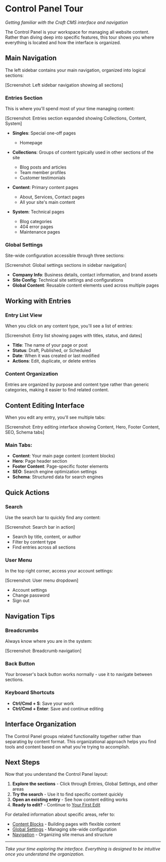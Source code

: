 # Control Panel Tour

*Getting familiar with the Craft CMS interface and navigation*

The Control Panel is your workspace for managing all website content. Rather than diving deep into specific features, this tour shows you where everything is located and how the interface is organized.

## Main Navigation

The left sidebar contains your main navigation, organized into logical sections:

[Screenshot: Left sidebar navigation showing all sections]

### Entries Section
This is where you'll spend most of your time managing content:

[Screenshot: Entries section expanded showing Collections, Content, System]

- **Singles**: Special one-off pages
  - Homepage

- **Collections**: Groups of content typically used in other sections of the site
  - Blog posts and articles
  - Team member profiles
  - Customer testimonials
  
- **Content**: Primary content pages
  - About, Services, Contact pages
  - All your site's main content

- **System**: Technical pages
  - Blog categories
  - 404 error pages
  - Maintenance pages

### Global Settings
Site-wide configuration accessible through three sections:

[Screenshot: Global settings sections in sidebar navigation]

- **Company Info**: Business details, contact information, and brand assets
- **Site Config**: Technical site settings and configurations  
- **Global Content**: Reusable content elements used across multiple pages

## Working with Entries

### Entry List View
When you click on any content type, you'll see a list of entries:

[Screenshot: Entry list showing pages with titles, status, and dates]

- **Title**: The name of your page or post
- **Status**: Draft, Published, or Scheduled
- **Date**: When it was created or last modified
- **Actions**: Edit, duplicate, or delete entries

### Content Organization
Entries are organized by purpose and content type rather than generic categories, making it easier to find related content.

## Content Editing Interface

When you edit any entry, you'll see multiple tabs:

[Screenshot: Entry editing interface showing Content, Hero, Footer Content, SEO, Schema tabs]

### Main Tabs:
- **Content**: Your main page content (content blocks)
- **Hero**: Page header section
- **Footer Content**: Page-specific footer elements
- **SEO**: Search engine optimization settings
- **Schema**: Structured data for search engines

## Quick Actions

### Search
Use the search bar to quickly find any content:

[Screenshot: Search bar in action]

- Search by title, content, or author
- Filter by content type
- Find entries across all sections

### User Menu
In the top right corner, access your account settings:

[Screenshot: User menu dropdown]

- Account settings
- Change password
- Sign out

## Navigation Tips

### Breadcrumbs
Always know where you are in the system:

[Screenshot: Breadcrumb navigation]

### Back Button
Your browser's back button works normally - use it to navigate between sections.

### Keyboard Shortcuts
- **Ctrl/Cmd + S**: Save your work
- **Ctrl/Cmd + Enter**: Save and continue editing

## Interface Organization

The Control Panel groups related functionality together rather than separating by content format. This organizational approach helps you find tools and content based on what you're trying to accomplish.

## Next Steps

Now that you understand the Control Panel layout:

1. **Explore the sections** - Click through Entries, Global Settings, and other areas
2. **Try the search** - Use it to find specific content quickly  
3. **Open an existing entry** - See how content editing works
4. **Ready to edit?** - Continue to [Your First Edit](first-edit.md)

For detailed information about specific areas, refer to:
- [Content Blocks](/content-blocks/) - Building pages with flexible content
- [Global Settings](/global-settings/) - Managing site-wide configuration  
- [Navigation](/navigation/) - Organizing site menus and structure

---

*Take your time exploring the interface. Everything is designed to be intuitive once you understand the organization.*
